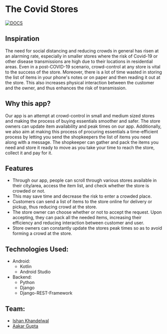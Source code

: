 # The Covid Stores
  
[![DOCS](https://img.shields.io/badge/Documentation-see%20docs-green?style=flat-square&logo=appveyor)](https://documenter.getpostman.com/view/11088003/TVCh1TUK#f5ded67c-2d05-4173-ae75-a16bd46834fa) 

## Inspiration
The need for social distancing and reducing crowds in general has risen at an alarming rate, especially in smaller stores where the risk of Covid-19 or other disease transmissions are high due to their locations in residential areas. Even in a post-COVID-19 scenario, crowd-control at any store is vital to the success of the store. Moreover, there is a lot of time wasted in storing the list of items in your phone's notes or on paper and then reading it out at the store. This also increases physical interaction between the customer and the owner, and thus enhances the risk of transmission.

## Why this app?
Our app is an attempt at crowd-control in small and medium sized stores and making the process of buying essentials smoother and safer. The store owners can update item availability and peak times on our app. Additionally, we also aim at making this process of procuring essentials a time-efficient process by letting you send the shopkeepers the list of items you need along with a message. The shopkeeper can gather and pack the items you need and store it ready to move as you take your time to reach the store, collect it and pay for it.

## Features
- Through our app, people can scroll through various stores available in their city/area, access the item list, and check whether the store is crowded or not. 
- This may save time and decrease the risk to enter a crowded place. 
- Customers can send a list of items to the store online for delivery or pickup, thus reducing crowd at the store.
- The store owner can choose whether or not to accept the request. Upon accepting, they can pack all the needed items, increasing their efficiency and reducing interaction between customer and user.
- Store owners can constantly update the stores peak times so as to avoid forming a crowd at the store.

## Technologies Used:
- Android:
     - Kotlin
     - Android Studio
- Backend:
     - Python
     - Django
     - Django-REST-Framework

## Team:
- <a href="https://github.com/Ishan-001">Ishan Khandelwal</a>
- <a href="https://github.com/hpb1">Aakar Gupta</a>
